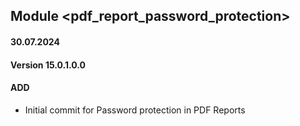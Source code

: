 ## Module <pdf_report_password_protection>

#### 30.07.2024
#### Version 15.0.1.0.0
#### ADD

- Initial commit for Password protection in PDF Reports
